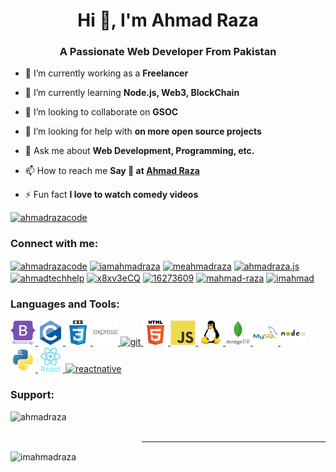 <h1 align="center">Hi 👋, I'm Ahmad Raza</h1>
<h3 align="center">A Passionate Web Developer From Pakistan</h3>



- 🔭 I’m currently working as a **Freelancer**

- 🌱 I’m currently learning **Node.js, Web3, BlockChain**

- 👯 I’m looking to collaborate on **GSOC**

- 🤝 I’m looking for help with **on more open source projects**

- 💬 Ask me about **Web Development, Programming, etc.**

- 📫 How to reach me **Say &#128075; at <a href="https://www.linkedin.com/in/iamahmadraza/" target="blank">Ahmad Raza</a>**

- ⚡ Fun fact **I love to watch comedy videos**

<p align="left"> <a href="https://twitter.com/ahmadrazacode" target="blank"><img src="https://img.shields.io/twitter/follow/ahmadrazacode?logo=twitter&style=for-the-badge" alt="ahmadrazacode" /></a> </p>


<h3 align="left">Connect with me:</h3>
<p align="left">
<a href="https://twitter.com/ahmadrazacode" target="blank"><img align="center" src="https://raw.githubusercontent.com/rahuldkjain/github-profile-readme-generator/master/src/images/icons/Social/twitter.svg" alt="ahmadrazacode" height="30" width="40" /></a>
<a href="https://linkedin.com/in/iamahmadraza" target="blank"><img align="center" src="https://raw.githubusercontent.com/rahuldkjain/github-profile-readme-generator/master/src/images/icons/Social/linked-in-alt.svg" alt="iamahmadraza" height="30" width="40" /></a>
<a href="https://fb.com/meahmadraza" target="blank"><img align="center" src="https://raw.githubusercontent.com/rahuldkjain/github-profile-readme-generator/master/src/images/icons/Social/facebook.svg" alt="meahmadraza" height="30" width="40" /></a>
<a href="https://instagram.com/ahmadraza.js" target="blank"><img align="center" src="https://raw.githubusercontent.com/rahuldkjain/github-profile-readme-generator/master/src/images/icons/Social/instagram.svg" alt="ahmadraza.js" height="30" width="40" /></a>
<a href="https://www.youtube.com/c/UCQ4lCxOXPNuAWWEipGNx2zQ" target="blank"><img align="center" src="https://raw.githubusercontent.com/rahuldkjain/github-profile-readme-generator/master/src/images/icons/Social/youtube.svg" alt="ahmadtechhelp" height="30" width="40" /></a>
<a href="https://discord.gg/x8xv3eCQ" target="blank"><img align="center" src="https://raw.githubusercontent.com/rahuldkjain/github-profile-readme-generator/master/src/images/icons/Social/discord.svg" alt="x8xv3eCQ" height="30" width="40" /></a>
 <a href="https://stackoverflow.com/users/16273609" target="blank"><img align="center" src="https://raw.githubusercontent.com/rahuldkjain/github-profile-readme-generator/master/src/images/icons/Social/stack-overflow.svg" alt="16273609" height="30" width="40" /></a>
<a href="https://codepen.io/mahmad-raza" target="blank"><img align="center" src="https://raw.githubusercontent.com/rahuldkjain/github-profile-readme-generator/master/src/images/icons/Social/codepen.svg" alt="mahmad-raza" height="30" width="40" /></a>
<a href="https://dev.to/imahmad" target="blank"><img align="center" src="https://raw.githubusercontent.com/rahuldkjain/github-profile-readme-generator/master/src/images/icons/Social/devto.svg" alt="imahmad" height="30" width="40" /></a>
</p>
<h3 align="left">Languages and Tools:</h3>
<p align="left"> <a href="https://getbootstrap.com" target="_blank" rel="noreferrer"> <img src="https://raw.githubusercontent.com/devicons/devicon/master/icons/bootstrap/bootstrap-plain-wordmark.svg" alt="bootstrap" width="40" height="40"/> </a> <a href="https://www.cprogramming.com/" target="_blank" rel="noreferrer"> <img src="https://raw.githubusercontent.com/devicons/devicon/master/icons/c/c-original.svg" alt="c" width="40" height="40"/> </a> <a href="https://www.w3schools.com/css/" target="_blank" rel="noreferrer"> <img src="https://raw.githubusercontent.com/devicons/devicon/master/icons/css3/css3-original-wordmark.svg" alt="css3" width="40" height="40"/> </a> <a href="https://expressjs.com" target="_blank" rel="noreferrer"> <img src="https://raw.githubusercontent.com/devicons/devicon/master/icons/express/express-original-wordmark.svg" alt="express" width="40" height="40"/> </a> <a href="https://git-scm.com/" target="_blank" rel="noreferrer"> <img src="https://www.vectorlogo.zone/logos/git-scm/git-scm-icon.svg" alt="git" width="40" height="40"/> </a> <a href="https://www.w3.org/html/" target="_blank" rel="noreferrer"> <img src="https://raw.githubusercontent.com/devicons/devicon/master/icons/html5/html5-original-wordmark.svg" alt="html5" width="40" height="40"/> </a> <a href="https://developer.mozilla.org/en-US/docs/Web/JavaScript" target="_blank" rel="noreferrer"> <img src="https://raw.githubusercontent.com/devicons/devicon/master/icons/javascript/javascript-original.svg" alt="javascript" width="40" height="40"/> </a> <a href="https://www.linux.org/" target="_blank" rel="noreferrer"> <img src="https://raw.githubusercontent.com/devicons/devicon/master/icons/linux/linux-original.svg" alt="linux" width="40" height="40"/> </a> <a href="https://www.mongodb.com/" target="_blank" rel="noreferrer"> <img src="https://raw.githubusercontent.com/devicons/devicon/master/icons/mongodb/mongodb-original-wordmark.svg" alt="mongodb" width="40" height="40"/> </a> <a href="https://www.mysql.com/" target="_blank" rel="noreferrer"> <img src="https://raw.githubusercontent.com/devicons/devicon/master/icons/mysql/mysql-original-wordmark.svg" alt="mysql" width="40" height="40"/> </a> <a href="https://nodejs.org" target="_blank" rel="noreferrer"> <img src="https://raw.githubusercontent.com/devicons/devicon/master/icons/nodejs/nodejs-original-wordmark.svg" alt="nodejs" width="40" height="40"/> </a> <a href="https://www.python.org" target="_blank" rel="noreferrer"> <img src="https://raw.githubusercontent.com/devicons/devicon/master/icons/python/python-original.svg" alt="python" width="40" height="40"/> </a> <a href="https://reactjs.org/" target="_blank" rel="noreferrer"> <img src="https://raw.githubusercontent.com/devicons/devicon/master/icons/react/react-original-wordmark.svg" alt="react" width="40" height="40"/> </a> <a href="https://reactnative.dev/" target="_blank" rel="noreferrer"> <img src="https://reactnative.dev/img/header_logo.svg" alt="reactnative" width="40" height="40"/> </a> </p>

<h3 align="left">Support:</h3>
<p><a href="https://www.buymeacoffee.com/imahmadraza"> <img align="left" src="https://cdn.buymeacoffee.com/buttons/v2/default-yellow.png" height="50" width="210" alt="ahmadraza" /></a></p><br><br>
<hr>
<p><img align="center" src="https://github-readme-stats.vercel.app/api/top-langs?username=imahmadraza&show_icons=true&locale=en&layout=compact" alt="imahmadraza" /></p>
